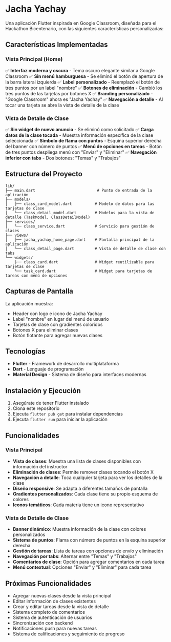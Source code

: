 # Jacha Yachay

Una aplicación Flutter inspirada en Google Classroom, diseñada para el Hackathon Bicentenario, con las siguientes características personalizadas:

## Características Implementadas

### Vista Principal (Home)
✅ **Interfaz moderna y oscura** - Tema oscuro elegante similar a Google Classroom
✅ **Sin menú hamburguesa** - Se eliminó el botón de apertura de la barra lateral izquierda
✅ **Label personalizado** - Reemplazó el botón de tres puntos por un label "nombre"
✅ **Botones de eliminación** - Cambió los tres puntos de las tarjetas por botones X
✅ **Branding personalizado** - "Google Classroom" ahora es "Jacha Yachay"
✅ **Navegación a detalle** - Al tocar una tarjeta se abre la vista de detalle de la clase

### Vista de Detalle de Clase
✅ **Sin widget de nuevo anuncio** - Se eliminó como solicitado
✅ **Carga datos de la clase tocada** - Muestra información específica de la clase seleccionada
✅ **Símbolo de flama con puntos** - Esquina superior derecha del banner con número de puntos
✅ **Menú de opciones en tareas** - Botón de tres puntos despliega menú con "Enviar" y "Eliminar"
✅ **Navegación inferior con tabs** - Dos botones: "Temas" y "Trabajos"

## Estructura del Proyecto

```
lib/
├── main.dart                           # Punto de entrada de la aplicación
├── models/
│   ├── class_card_model.dart          # Modelo de datos para las tarjetas de clase
│   └── class_detail_model.dart        # Modelos para la vista de detalle (TaskModel, ClassDetailModel)
├── services/
│   └── class_service.dart             # Servicio para gestión de clases
├── views/
│   ├── jacha_yachay_home_page.dart    # Pantalla principal de la aplicación
│   └── class_detail_page.dart         # Vista de detalle de clase con tabs
└── widgets/
    ├── class_card.dart                # Widget reutilizable para tarjetas de clase
    └── task_card.dart                 # Widget para tarjetas de tareas con menú de opciones
```

## Capturas de Pantalla

La aplicación muestra:
- Header con logo e icono de Jacha Yachay
- Label "nombre" en lugar del menú de usuario
- Tarjetas de clase con gradientes coloridos
- Botones X para eliminar clases
- Botón flotante para agregar nuevas clases

## Tecnologías

- **Flutter** - Framework de desarrollo multiplataforma
- **Dart** - Lenguaje de programación
- **Material Design** - Sistema de diseño para interfaces modernas

## Instalación y Ejecución

1. Asegúrate de tener Flutter instalado
2. Clona este repositorio
3. Ejecuta `flutter pub get` para instalar dependencias
4. Ejecuta `flutter run` para iniciar la aplicación

## Funcionalidades

### Vista Principal
- **Vista de clases**: Muestra una lista de clases disponibles con información del instructor
- **Eliminación de clases**: Permite remover clases tocando el botón X
- **Navegación a detalle**: Toca cualquier tarjeta para ver los detalles de la clase
- **Diseño responsive**: Se adapta a diferentes tamaños de pantalla
- **Gradientes personalizados**: Cada clase tiene su propio esquema de colores
- **Iconos temáticos**: Cada materia tiene un icono representativo

### Vista de Detalle de Clase
- **Banner dinámico**: Muestra información de la clase con colores personalizados
- **Sistema de puntos**: Flama con número de puntos en la esquina superior derecha
- **Gestión de tareas**: Lista de tareas con opciones de envío y eliminación
- **Navegación por tabs**: Alternar entre "Temas" y "Trabajos"
- **Comentarios de clase**: Opción para agregar comentarios en cada tarea
- **Menú contextual**: Opciones "Enviar" y "Eliminar" para cada tarea

## Próximas Funcionalidades

- Agregar nuevas clases desde la vista principal
- Editar información de clases existentes
- Crear y editar tareas desde la vista de detalle
- Sistema completo de comentarios
- Sistema de autenticación de usuarios
- Sincronización con backend
- Notificaciones push para nuevas tareas
- Sistema de calificaciones y seguimiento de progreso
